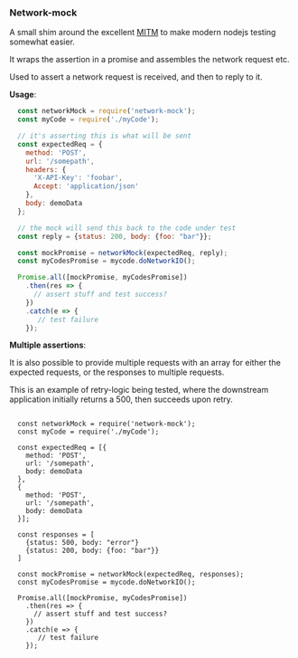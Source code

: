 ### Network-mock

A small shim around the excellent [MITM](https://github.com/moll/node-mitm) to make modern nodejs testing somewhat easier.

It wraps the assertion in a promise and assembles the network request etc.

Used to assert a network request is received, and then to reply to it.

**Usage**:

```js
  const networkMock = require('network-mock');
  const myCode = require('./myCode');

  // it's asserting this is what will be sent
  const expectedReq = {
    method: 'POST',
    url: '/somepath',
    headers: {
      'X-API-Key': 'foobar',
      Accept: 'application/json'
    },
    body: demoData
  };

  // the mock will send this back to the code under test
  const reply = {status: 200, body: {foo: "bar"}};

  const mockPromise = networkMock(expectedReq, reply);
  const myCodesPromise = mycode.doNetworkIO();

  Promise.all([mockPromise, myCodesPromise])
    .then(res => {
      // assert stuff and test success?
    })
    .catch(e => {
       // test failure
    });
```

**Multiple assertions**:

It is also possible to provide multiple requests with an array for either
the expected requests, or the responses to multiple requests.

This is an example of retry-logic being tested, where the downstream application
initially returns a 500, then succeeds upon retry.

```

  const networkMock = require('network-mock');
  const myCode = require('./myCode');

  const expectedReq = [{
    method: 'POST',
    url: '/somepath',
    body: demoData
  },
  {
    method: 'POST',
    url: '/somepath',
    body: demoData
  }];

  const responses = [
    {status: 500, body: "error"}
    {status: 200, body: {foo: "bar"}}
  ]

  const mockPromise = networkMock(expectedReq, responses);
  const myCodesPromise = mycode.doNetworkIO();

  Promise.all([mockPromise, myCodesPromise])
    .then(res => {
      // assert stuff and test success?
    })
    .catch(e => {
       // test failure
    });
```
